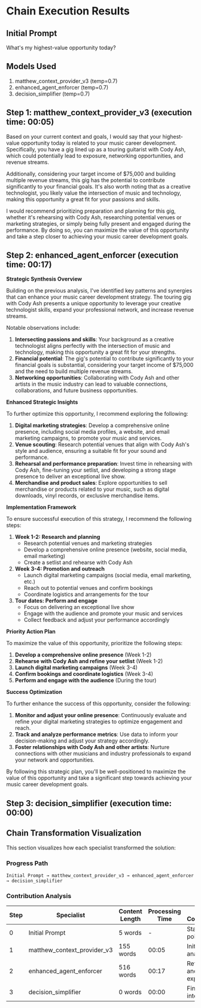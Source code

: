 # Chain Execution Results

## Initial Prompt

What's my highest-value opportunity today?

## Models Used

1. matthew_context_provider_v3 (temp=0.7)
2. enhanced_agent_enforcer (temp=0.7)
3. decision_simplifier (temp=0.7)

## Step 1: matthew_context_provider_v3 (execution time: 00:05)

Based on your current context and goals, I would say that your highest-value opportunity today is related to your music career development. Specifically, you have a gig lined up as a touring guitarist with Cody Ash, which could potentially lead to exposure, networking opportunities, and revenue streams.

Additionally, considering your target income of $75,000 and building multiple revenue streams, this gig has the potential to contribute significantly to your financial goals. It's also worth noting that as a creative technologist, you likely value the intersection of music and technology, making this opportunity a great fit for your passions and skills.

I would recommend prioritizing preparation and planning for this gig, whether it's rehearsing with Cody Ash, researching potential venues or marketing strategies, or simply being fully present and engaged during the performance. By doing so, you can maximize the value of this opportunity and take a step closer to achieving your music career development goals.

## Step 2: enhanced_agent_enforcer (execution time: 00:17)

**Strategic Synthesis Overview**

Building on the previous analysis, I've identified key patterns and synergies that can enhance your music career development strategy. The touring gig with Cody Ash presents a unique opportunity to leverage your creative technologist skills, expand your professional network, and increase revenue streams.

Notable observations include:

1. **Intersecting passions and skills**: Your background as a creative technologist aligns perfectly with the intersection of music and technology, making this opportunity a great fit for your strengths.
2. **Financial potential**: The gig's potential to contribute significantly to your financial goals is substantial, considering your target income of $75,000 and the need to build multiple revenue streams.
3. **Networking opportunities**: Collaborating with Cody Ash and other artists in the music industry can lead to valuable connections, collaborations, and future business opportunities.

**Enhanced Strategic Insights**

To further optimize this opportunity, I recommend exploring the following:

1. **Digital marketing strategies**: Develop a comprehensive online presence, including social media profiles, a website, and email marketing campaigns, to promote your music and services.
2. **Venue scouting**: Research potential venues that align with Cody Ash's style and audience, ensuring a suitable fit for your sound and performance.
3. **Rehearsal and performance preparation**: Invest time in rehearsing with Cody Ash, fine-tuning your setlist, and developing a strong stage presence to deliver an exceptional live show.
4. **Merchandise and product sales**: Explore opportunities to sell merchandise or products related to your music, such as digital downloads, vinyl records, or exclusive merchandise items.

**Implementation Framework**

To ensure successful execution of this strategy, I recommend the following steps:

1. **Week 1-2: Research and planning**
	* Research potential venues and marketing strategies
	* Develop a comprehensive online presence (website, social media, email marketing)
	* Create a setlist and rehearse with Cody Ash
2. **Week 3-4: Promotion and outreach**
	* Launch digital marketing campaigns (social media, email marketing, etc.)
	* Reach out to potential venues and confirm bookings
	* Coordinate logistics and arrangements for the tour
3. **Tour dates: Perform and engage**
	* Focus on delivering an exceptional live show
	* Engage with the audience and promote your music and services
	* Collect feedback and adjust your performance accordingly

**Priority Action Plan**

To maximize the value of this opportunity, prioritize the following steps:

1. **Develop a comprehensive online presence** (Week 1-2)
2. **Rehearse with Cody Ash and refine your setlist** (Week 1-2)
3. **Launch digital marketing campaigns** (Week 3-4)
4. **Confirm bookings and coordinate logistics** (Week 3-4)
5. **Perform and engage with the audience** (During the tour)

**Success Optimization**

To further enhance the success of this opportunity, consider the following:

1. **Monitor and adjust your online presence**: Continuously evaluate and refine your digital marketing strategies to optimize engagement and reach.
2. **Track and analyze performance metrics**: Use data to inform your decision-making and adjust your strategy accordingly.
3. **Foster relationships with Cody Ash and other artists**: Nurture connections with other musicians and industry professionals to expand your network and opportunities.

By following this strategic plan, you'll be well-positioned to maximize the value of this opportunity and take a significant step towards achieving your music career development goals.

## Step 3: decision_simplifier (execution time: 00:00)



## Chain Transformation Visualization

This section visualizes how each specialist transformed the solution:

### Progress Path

```
Initial Prompt → matthew_context_provider_v3 → enhanced_agent_enforcer → decision_simplifier
```

### Contribution Analysis

| Step | Specialist | Content Length | Processing Time | Key Contribution |
|------|------------|----------------|-----------------|------------------|
| 0 | Initial Prompt | 5 words | - | Starting point |
| 1 | matthew_context_provider_v3 | 155 words | 00:05 | Initial analysis |
| 2 | enhanced_agent_enforcer | 516 words | 00:17 | Refinement and expansion |
| 3 | decision_simplifier | 0 words | 00:00 | Final integration |

